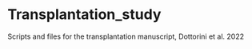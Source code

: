 # Transplantation_study
 Scripts and files for the transplantation manuscript, Dottorini et al. 2022
